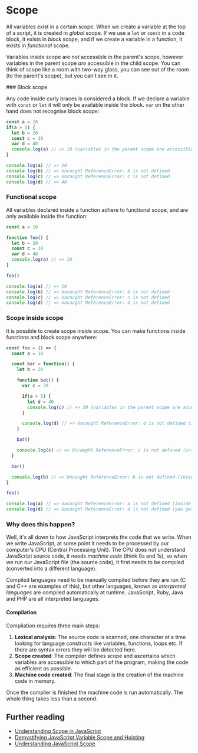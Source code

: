# Scope

All variables exist in a certain scope. When we create a variable at the top of a script, it is created in _global_ scope. If we use a `let` or `const` in a code block, it exists in _block_ scope, and if we create a variable in a function, it exists in _functional_ scope.

Variables inside scope are not accessible in the parent's scope, however variables in the parent scope _are_ accessible in the child scope. You can think of scope like a room with two-way glass, you can see out of the room (to the parent's scope), but you can't see in it.

### Block scope

Any code inside curly braces is considered a block. If we declare a variable with `const` or `let` it will only be available inside the block. `var` on the other hand does not recognise block scope:

```js
const a = 10
if(a > 5) {
  let b = 20
  const c = 30
  var d = 40
  console.log(a) // => 10 (variables in the parent scope are accessible)
}

console.log(a) // => 10
console.log(b) // => Uncaught ReferenceError: b is not defined
console.log(c) // => Uncaught ReferenceError: c is not defined
console.log(d) // => 40
```

### Functional scope

All variables declared inside a function adhere to functional scope, and are only available inside the function:

```js
const a = 10

function foo() {
  let b = 20
  const c = 30
  var d = 40
  console.log(a) // => 10
}

foo()

console.log(a) // => 10
console.log(b) // => Uncaught ReferenceError: b is not defined
console.log(c) // => Uncaught ReferenceError: c is not defined
console.log(d) // => Uncaught ReferenceError: d is not defined
```

### Scope inside scope

It is possible to create scope inside scope. You can make functions inside functions and block scope anywhere:

```js
const foo = () => {
  const a = 10

  const bar = function() {
    let b = 20

    function bat() {
      var c = 30

      if(a > 5) {
        let d = 40
        console.log(c) // => 30 (variables in the parent scope are accessible)
      }

      console.log(d) // => Uncaught ReferenceError: d is not defined (inside if statement's block scope)
    }

    bat()

    console.log(c) // => Uncaught ReferenceError: c is not defined (inside bat's functional scope)
  }

  bar()

  console.log(b) // => Uncaught ReferenceError: b is not defined (inside bar's functional scope)
}

foo()

console.log(a) // => Uncaught ReferenceError: a is not defined (inside foo's functional scope)
console.log(d) // => Uncaught ReferenceError: d is not defined (you get the idea...)
```

### Why does this happen?

Well, it's all down to how JavaScript interprets the code that we write. When we write JavaScript, at some point it needs to be processed by our computer's CPU (Central Processing Unit). The CPU does not understand JavaScript source code, it needs _machine code_ (think 0s and 1s), so when we run our JavaScript file (the source code), it first needs to be compiled (converted into a different language).

Compiled languages need to be manually compiled before they are run (C and C++ are examples of this), but other languages, known as _interpreted languages_ are compiled automatically at runtime. JavaScript, Ruby, Java and PHP are all interpreted languages.

#### Compilation

Compilation requires three main steps:

1. **Lexical analysis**: The source code is scanned, one character at a time looking for language constructs like variables, functions, loops etc. If there are syntax errors they will be detected here.
1. **Scope created**: The compiler defines scope and ascertains which variables are accessible to which part of the program, making the code as efficient as possible.
1. **Machine code created**: The final stage is the creation of the machine code in memory.

Once the complier is finished the machine code is run automatically. The whole thing takes less than a second.

## Further reading

* [Understanding Scope in JavaScript](https://scotch.io/tutorials/understanding-scope-in-javascript)
* [Demystifying JavaScript Variable Scope and Hoisting](https://www.sitepoint.com/demystifying-javascript-variable-scope-hoisting/)
* [Understanding JavaScript Scope](https://hackernoon.com/understanding-javascript-scope-1d4a74adcdf5)
